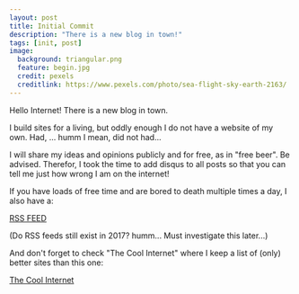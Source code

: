 ```yaml
---
layout: post
title: Initial Commit
description: "There is a new blog in town!"
tags: [init, post]
image:
  background: triangular.png
  feature: begin.jpg
  credit: pexels
  creditlink: https://www.pexels.com/photo/sea-flight-sky-earth-2163/
---
```


Hello Internet! There is a new blog in town.

I build sites for a living, but oddly enough I do not have a website of my own.
Had, ... humm I mean, did not had...

I will share my ideas and opinions publicly and for free, as in "free beer". Be advised.
Therefor, I took the time to add disqus to all posts so that you can tell me just how wrong I am on the internet!

If you have loads of free time and are bored to death multiple times a day, I also have a:
<div markdown="0">
    <a href="/feed.xml" class="btn">RSS FEED</a>
</div>

(Do RSS feeds still exist in 2017? humm... Must investigate this later...)

And don't forget to check "The Cool Internet" where I keep a list of (only) better sites than this one:
<div markdown="0">
    <a href="/the-cool-internet/" class="btn">The Cool Internet</a>
</div>


